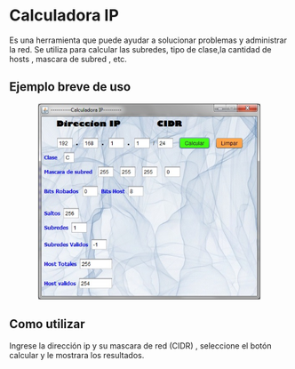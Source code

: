 # Calculadora IP
Es una herramienta que puede ayudar a solucionar problemas y administrar la red. Se utiliza para calcular las subredes, tipo de clase,la cantidad de hosts , mascara de subred , etc. 

## Ejemplo breve de uso

<p float="left" align="middle">
  <img src="/Java/CalculadoraIP/src/img.jpg" width="400"/>
</p>

## Como utilizar 
Ingrese la dirección ip y su mascara de red (CIDR) , seleccione el botón calcular y le mostrara los resultados.
